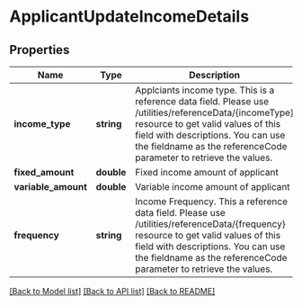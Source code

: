 # ApplicantUpdateIncomeDetails

## Properties
Name | Type | Description | Notes
------------ | ------------- | ------------- | -------------
**income_type** | **string** | Applciants income type. This is a reference data field. Please use /utilities/referenceData/{incomeType} resource to get valid values of this field with descriptions. You can use the fieldname as the referenceCode parameter to retrieve the values. | [optional] 
**fixed_amount** | **double** | Fixed income amount of applicant | [optional] 
**variable_amount** | **double** | Variable income amount of applicant | [optional] 
**frequency** | **string** | Income Frequency. This a reference data field. Please use /utilities/referenceData/{frequency} resource to get valid values of this field with descriptions. You can use the fieldname as the referenceCode parameter to retrieve the values. | [optional] 

[[Back to Model list]](../../README.md#documentation-for-models) [[Back to API list]](../../README.md#documentation-for-api-endpoints) [[Back to README]](../../README.md)

